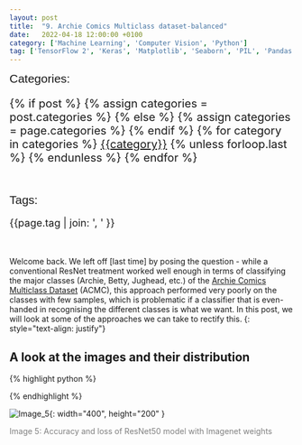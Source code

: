 ```yaml
---
layout: post
title:  "9. Archie Comics Multiclass dataset-balanced"
date:   2022-04-18 12:00:00 +0100
category: ['Machine Learning', 'Computer Vision', 'Python']
tag: ['TensorFlow 2', 'Keras', 'Matplotlib', 'Seaborn', 'PIL', 'Pandas', 'Scikit-learn']
---
```


<span style="font-family:Helvetica; font-size:1.5em;">Categories:</span>
<div class="post-categories">
<p style="font-size:20px">
  {% if post %}
    {% assign categories = post.categories %}
  {% else %}
    {% assign categories = page.categories %}
  {% endif %}
  {% for category in categories %}
  <a href="{{site.baseurl}}/categories/#{{category|slugize}}">{{category}}</a>
  {% unless forloop.last %}&nbsp;{% endunless %}
  {% endfor %}
  </p>
</div>
<br/>

<span style="font-family:Helvetica; font-size:1.5em;">Tags:</span><br/>
<p style="font-size:18px">
{{page.tag | join: ', ' }}
</p>
<br/>

Welcome back. We left off [last time] by posing the question - while a conventional ResNet treatment worked well enough in terms of classifying the major classes (Archie, Betty, Jughead, etc.) of the [Archie Comics Multiclass Dataset](https://www.kaggle.com/datasets/agneev/archie-comics-multi-class) (ACMC), this approach performed very poorly on the classes with few samples, which is problematic if a classifier that is even-handed in recognising the different classes is what we want. In this post, we will look at some of the approaches we can take to rectify this.
{: style="text-align: justify"}

## A look at the images and their distribution <a id="look"></a>

{% highlight python %}


{% endhighlight %}


![Image_5](/agneev-blog/assets/img/img_8_5.png?raw=true){: width="400", height="200" }

<p style="color:grey;font-size:100%;">
 Image 5: Accuracy and loss of ResNet50 model with Imagenet weights
</p>
